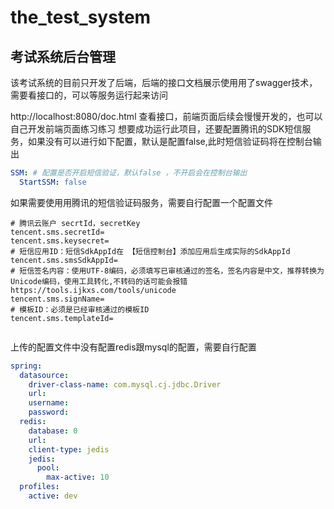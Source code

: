 # the_test_system

## 考试系统后台管理

该考试系统的目前只开发了后端，后端的接口文档展示使用用了swagger技术，需要看接口的，可以等服务运行起来访问

http://localhost:8080/doc.html  查看接口，前端页面后续会慢慢开发的，也可以自己开发前端页面练习练习
想要成功运行此项目，还要配置腾讯的SDK短信服务，如果没有可以进行如下配置，默认是配置false,此时短信验证码将在控制台输出

```yaml
SSM: # 配置是否开启短信验证，默认false ，不开启会在控制台输出
  StartSSM: false
```

如果需要使用用腾讯的短信验证码服务，需要自行配置一个配置文件  

```properties
# 腾讯云账户 secrtId，secretKey
tencent.sms.secretId=
tencent.sms.keysecret=
# 短信应用ID：短信SdkAppId在 【短信控制台】添加应用后生成实际的SdkAppId
tencent.sms.smsSdkAppId=
# 短信签名内容：使用UTF-8编码，必须填写已审核通过的签名，签名内容是中文，推荐转换为Unicode编码，使用工具转化,不转码的话可能会报错https://tools.ijkxs.com/tools/unicode
tencent.sms.signName=
# 模板ID：必须是已经审核通过的模板ID
tencent.sms.templateId=


```

 上传的配置文件中没有配置redis跟mysql的配置，需要自行配置

```yaml
spring:
  datasource:
    driver-class-name: com.mysql.cj.jdbc.Driver
    url: 
    username: 
    password:
  redis:
    database: 0
    url: 
    client-type: jedis
    jedis:
      pool:
        max-active: 10
  profiles:
    active: dev


```

